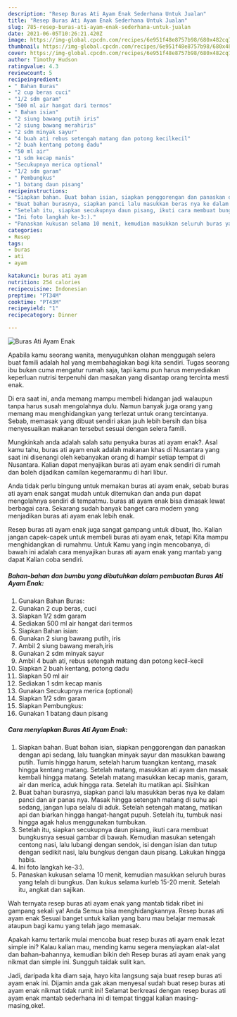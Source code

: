 ```yaml
---
description: "Resep Buras Ati Ayam Enak Sederhana Untuk Jualan"
title: "Resep Buras Ati Ayam Enak Sederhana Untuk Jualan"
slug: 785-resep-buras-ati-ayam-enak-sederhana-untuk-jualan
date: 2021-06-05T10:26:21.420Z
image: https://img-global.cpcdn.com/recipes/6e951f48e8757b98/680x482cq70/buras-ati-ayam-enak-foto-resep-utama.jpg
thumbnail: https://img-global.cpcdn.com/recipes/6e951f48e8757b98/680x482cq70/buras-ati-ayam-enak-foto-resep-utama.jpg
cover: https://img-global.cpcdn.com/recipes/6e951f48e8757b98/680x482cq70/buras-ati-ayam-enak-foto-resep-utama.jpg
author: Timothy Hudson
ratingvalue: 4.3
reviewcount: 5
recipeingredient:
- " Bahan Buras"
- "2 cup beras cuci"
- "1/2 sdm garam"
- "500 ml air hangat dari termos"
- " Bahan isian"
- "2 siung bawang putih iris"
- "2 siung bawang merahiris"
- "2 sdm minyak sayur"
- "4 buah ati rebus setengah matang dan potong kecilkecil"
- "2 buah kentang potong dadu"
- "50 ml air"
- "1 sdm kecap manis"
- "Secukupnya merica optional"
- "1/2 sdm garam"
- " Pembungkus"
- "1 batang daun pisang"
recipeinstructions:
- "Siapkan bahan. Buat bahan isian, siapkan penggorengan dan panaskan dengan api sedang, lalu tuangkan minyak sayur dan masukkan bawang putih. Tumis hingga harum, setelah harum tuangkan kentang, masak hingga kentang matang. Setelah matang, masukkan ati ayam dan masak kembali hingga matang. Setelah matang masukkan kecap manis, garam, air dan merica, aduk hingga rata. Setelah itu matikan api. Sisihkan"
- "Buat bahan burasnya, siapkan panci lalu masukkan beras nya ke dalam panci dan air panas nya. Masak hingga setengah matang di suhu api sedang, jangan lupa selalu di aduk. Setelah setengah matang, matikan api dan biarkan hingga hangat-hangat pupuh. Setelah itu, tumbuk nasi hingga agak halus menggunakan tumbukan."
- "Setelah itu, siapkan secukupnya daun pisang, ikuti cara membuat bungkusnya sesuai gambar di bawah. Kemudian masukan setengah centong nasi, lalu lubangi dengan sendok, isi dengan isian dan tutup dengan sedikit nasi, lalu bungkus dengan daun pisang. Lakukan hingga habis."
- "Ini foto langkah ke-3:)."
- "Panaskan kukusan selama 10 menit, kemudian masukkan seluruh buras yang telah di bungkus. Dan kukus selama kurleb 15-20 menit. Setelah itu, angkat dan sajikan."
categories:
- Resep
tags:
- buras
- ati
- ayam

katakunci: buras ati ayam 
nutrition: 254 calories
recipecuisine: Indonesian
preptime: "PT34M"
cooktime: "PT43M"
recipeyield: "1"
recipecategory: Dinner

---
```



![Buras Ati Ayam Enak](https://img-global.cpcdn.com/recipes/6e951f48e8757b98/680x482cq70/buras-ati-ayam-enak-foto-resep-utama.jpg)

Apabila kamu seorang wanita, menyuguhkan olahan menggugah selera buat famili adalah hal yang membahagiakan bagi kita sendiri. Tugas seorang ibu bukan cuma mengatur rumah saja, tapi kamu pun harus menyediakan keperluan nutrisi terpenuhi dan masakan yang disantap orang tercinta mesti enak.

Di era  saat ini, anda memang mampu membeli hidangan jadi walaupun tanpa harus susah mengolahnya dulu. Namun banyak juga orang yang memang mau menghidangkan yang terlezat untuk orang tercintanya. Sebab, memasak yang dibuat sendiri akan jauh lebih bersih dan bisa menyesuaikan makanan tersebut sesuai dengan selera famili. 



Mungkinkah anda adalah salah satu penyuka buras ati ayam enak?. Asal kamu tahu, buras ati ayam enak adalah makanan khas di Nusantara yang saat ini disenangi oleh kebanyakan orang di hampir setiap tempat di Nusantara. Kalian dapat menyajikan buras ati ayam enak sendiri di rumah dan boleh dijadikan camilan kegemaranmu di hari libur.

Anda tidak perlu bingung untuk memakan buras ati ayam enak, sebab buras ati ayam enak sangat mudah untuk ditemukan dan anda pun dapat mengolahnya sendiri di tempatmu. buras ati ayam enak bisa dimasak lewat berbagai cara. Sekarang sudah banyak banget cara modern yang menjadikan buras ati ayam enak lebih enak.

Resep buras ati ayam enak juga sangat gampang untuk dibuat, lho. Kalian jangan capek-capek untuk membeli buras ati ayam enak, tetapi Kita mampu menghidangkan di rumahmu. Untuk Kamu yang ingin mencobanya, di bawah ini adalah cara menyajikan buras ati ayam enak yang mantab yang dapat Kalian coba sendiri.

<!--inarticleads1-->

##### Bahan-bahan dan bumbu yang dibutuhkan dalam pembuatan Buras Ati Ayam Enak:

1. Gunakan  Bahan Buras:
1. Gunakan 2 cup beras, cuci
1. Siapkan 1/2 sdm garam
1. Sediakan 500 ml air hangat dari termos
1. Siapkan  Bahan isian:
1. Gunakan 2 siung bawang putih, iris
1. Ambil 2 siung bawang merah,iris
1. Gunakan 2 sdm minyak sayur
1. Ambil 4 buah ati, rebus setengah matang dan potong kecil-kecil
1. Siapkan 2 buah kentang, potong dadu
1. Siapkan 50 ml air
1. Sediakan 1 sdm kecap manis
1. Gunakan Secukupnya merica (optional)
1. Siapkan 1/2 sdm garam
1. Siapkan  Pembungkus:
1. Gunakan 1 batang daun pisang




<!--inarticleads2-->

##### Cara menyiapkan Buras Ati Ayam Enak:

1. Siapkan bahan. Buat bahan isian, siapkan penggorengan dan panaskan dengan api sedang, lalu tuangkan minyak sayur dan masukkan bawang putih. Tumis hingga harum, setelah harum tuangkan kentang, masak hingga kentang matang. Setelah matang, masukkan ati ayam dan masak kembali hingga matang. Setelah matang masukkan kecap manis, garam, air dan merica, aduk hingga rata. Setelah itu matikan api. Sisihkan
1. Buat bahan burasnya, siapkan panci lalu masukkan beras nya ke dalam panci dan air panas nya. Masak hingga setengah matang di suhu api sedang, jangan lupa selalu di aduk. Setelah setengah matang, matikan api dan biarkan hingga hangat-hangat pupuh. Setelah itu, tumbuk nasi hingga agak halus menggunakan tumbukan.
1. Setelah itu, siapkan secukupnya daun pisang, ikuti cara membuat bungkusnya sesuai gambar di bawah. Kemudian masukan setengah centong nasi, lalu lubangi dengan sendok, isi dengan isian dan tutup dengan sedikit nasi, lalu bungkus dengan daun pisang. Lakukan hingga habis.
1. Ini foto langkah ke-3:).
1. Panaskan kukusan selama 10 menit, kemudian masukkan seluruh buras yang telah di bungkus. Dan kukus selama kurleb 15-20 menit. Setelah itu, angkat dan sajikan.




Wah ternyata resep buras ati ayam enak yang mantab tidak ribet ini gampang sekali ya! Anda Semua bisa menghidangkannya. Resep buras ati ayam enak Sesuai banget untuk kalian yang baru mau belajar memasak ataupun bagi kamu yang telah jago memasak.

Apakah kamu tertarik mulai mencoba buat resep buras ati ayam enak lezat simple ini? Kalau kalian mau, mending kamu segera menyiapkan alat-alat dan bahan-bahannya, kemudian bikin deh Resep buras ati ayam enak yang nikmat dan simple ini. Sungguh taidak sulit kan. 

Jadi, daripada kita diam saja, hayo kita langsung saja buat resep buras ati ayam enak ini. Dijamin anda gak akan menyesal sudah buat resep buras ati ayam enak nikmat tidak rumit ini! Selamat berkreasi dengan resep buras ati ayam enak mantab sederhana ini di tempat tinggal kalian masing-masing,oke!.

